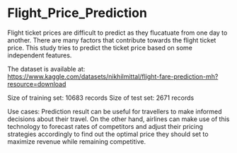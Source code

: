 # Flight_Price_Prediction

Flight ticket prices are difficult to predict as they flucatuate from one day to another. There are many factors that contribute towards the flight ticket price. This study tries to predict the ticket price based on some independent features.

The dataset is available at: https://www.kaggle.com/datasets/nikhilmittal/flight-fare-prediction-mh?resource=download

Size of training set: 10683 records
Size of test set: 2671 records

Use cases:
Prediction result can be useful for travellers to make informed decisions about their travel.
On the other hand, airlines can make use of this technology to forecast rates of competitors and adjust their pricing strategies accordingly to find out the optimal price they should set to maximize revenue while remaining competitive.
